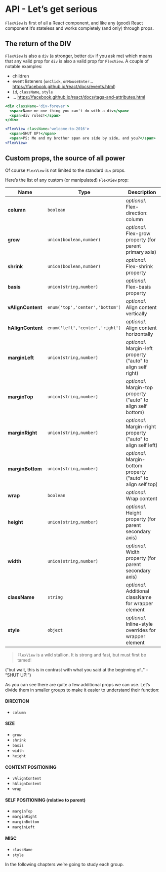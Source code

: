 # API - Let’s get serious

`FlexView` is first of all a React component, and like any (good) React component it’s stateless and works completely (and only) through props.

## The return of the DIV

`FlexView` is also a `div` (a stronger, better `div` if you ask me) which means that any valid prop for `div` is also a valid prop for `FlexView`. A couple of notable examples:

- children
- event listeners (`onClick`, `onMouseEnter`... https://facebook.github.io/react/docs/events.html)
- `id`, `className`, `style`
- ... https://facebook.github.io/react/docs/tags-and-attributes.html


```jsx
<div className='div-forever'>
  <span>Name me one thing you can't do with a div</span>
  <span>div rulez!</span>
</div>
```

```jsx
<FlexView className='welcome-to-2016'>
  <span>SHUT UP!</span>
  <span>PS: Me and my brother span are side by side, and you?</span>
<FlexView>
```

## Custom props, the source of all power

Of course `FlexView` is not limited to the standard `div` props.

Here’s the list of any custom (or manipulated) `FlexView` prop:

Name | Type | Description
-----|------|------------
**column** | `boolean` | _optional_. Flex-direction: column
**grow** | `union(boolean,number)` | _optional_. Flex-grow property (for parent primary axis)
**shrink** | `union(boolean,number)` | _optional_. Flex-shrink property
**basis** | `union(string,number)`| _optional_. Flex-basis property
**vAlignContent** | `enum('top','center','bottom')` | _optional_. Align content vertically
**hAlignContent** | `enum('left','center','right')` | _optional_. Align content horizontally
**marginLeft** | `union(string,number)` | _optional_. Margin-left property ("auto" to align self right)
**marginTop** | `union(string,number)` | _optional_. Margin-top property ("auto" to align self bottom)
**marginRight** | `union(string,number)` | _optional_. Margin-right property ("auto" to align self left)
**marginBottom** | `union(string,number)` | _optional_. Margin-bottom property ("auto" to align self top)
**wrap** | `boolean` | _optional_. Wrap content
**height** | `union(string,number)` | _optional_. Height property (for parent secondary axis)
**width** | `union(string,number)` | _optional_. Width property (for parent secondary axis)
**className** | `string` | _optional_. Additional className for wrapper element
**style** | `object` | _optional_. Inline-style overrides for wrapper element


> `FlexView` is a wild stallion. It is strong and fast, but must first be tamed!

(“but wait, this is in contrast with what you said at the beginning of.." - “SHUT UP!”)

As you can see there are quite a few additional props we can use.
Let’s divide them in smaller groups to make it easier to understand their function:


#### DIRECTION
- `column`


#### SIZE
- `grow`
- `shrink`
- `basis`
- `width`
- `height`


#### CONTENT POSITIONING
- `vAlignContent`
- `hAlignContent`
- `wrap`


#### SELF POSITIONING (relative to parent)
- `marginTop`
- `marginRight`
- `marginBottom`
- `marginLeft`


#### MISC
- `className`
- `style`

In the following chapters we’re going to study each group.
